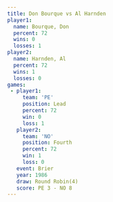 ```yaml
---
title: Don Bourque vs Al Harnden
player1:            
  name: Bourque, Don
  percent: 72       
  wins: 0           
  losses: 1         
player2:            
  name: Harnden, Al 
  percent: 72       
  wins: 1           
  losses: 0         
games:
 - player1:        
     team: 'PE'    
     position: Lead
     percent: 72   
     win: 0        
     loss: 1       
   player2:          
     team: 'NO'      
     position: Fourth
     percent: 72     
     win: 1          
     loss: 0         
   event: Brier        
   year: 1986          
   draw: Round Robin(4)
   score: PE 3 - NO 8  
---
```

